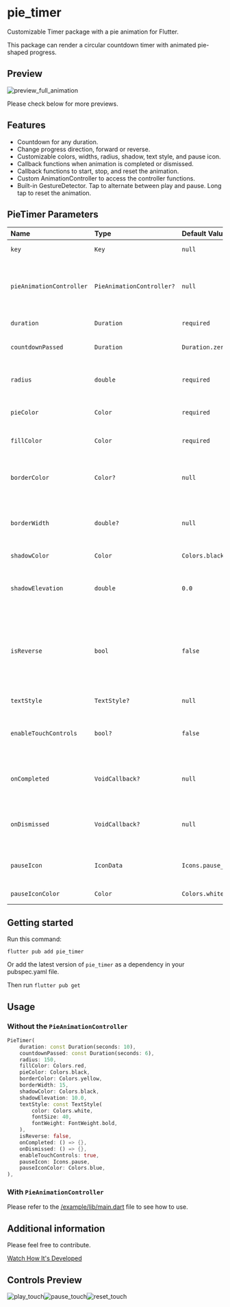 # pie_timer

Customizable Timer package with a pie animation for Flutter.

This package can render a circular countdown timer with animated pie-shaped progress.

## Preview

![preview_full_animation](https://media.giphy.com/media/jEcrJl9d0BClHnt9Tc/giphy.gif "Full Animation")

Please check below for more previews.

## Features

- Countdown for any duration.
- Change progress direction, forward or reverse.
- Customizable colors, widths, radius, shadow, text style, and pause icon.
- Callback functions when animation is completed or dismissed.
- Callback functions to start, stop, and reset the animation.
- Custom AnimationController to access the controller functions.
- Built-in GestureDetector. Tap to alternate between play and pause. Long tap to reset the animation.

## PieTimer Parameters

| Name                     | Type                      | Default Value                | Description                                                                       |
| :----------------------- | :------------------------ | :--------------------------- | :-------------------------------------------------------------------------------- |
| `key`                    | `Key`                     | `null`                       | _Key for PieTimer._                                                               |
| `pieAnimationController` | `PieAnimationController?` | `null`                       | _Controls (Start, Pause, Restart) for external buttons._                          |
| `duration`               | `Duration`                | `required`                   | _Countdown duration._                                                             |
| `countdownPassed`        | `Duration`                | `Duration.zero`              | _Countdown passed duration._                                                      |
| `radius`                 | `double`                  | `required`                   | _To determine the size of the pie._                                               |
| `pieColor`               | `Color`                   | `required`                   | _Background color of the pie._                                                    |
| `fillColor`              | `Color`                   | `required`                   | _Pie progress color._                                                             |
| `borderColor`            | `Color?`                  | `null`                       | _Sets `borderColor`. If null then there will be no border._                       |
| `borderWidth`            | `double?`                 | `null`                       | _Sets `borderWidth`. If null then there will be no border_                        |
| `shadowColor`            | `Color`                   | `Colors.black`               | _The shadow color._                                                               |
| `shadowElevation`        | `double`                  | `0.0`                        | _Shadow elevation. The value is non-negative._                                    |
| `isReverse`              | `bool`                    | `false`                      | _Sets the direction of pie progress. False is Clockwise, True is Anti-Clockwise._ |
| `textStyle`              | `TextStyle?`              | `null`                       | _`TextStyle` of timer text._                                                      |
| `enableTouchControls`    | `bool?`                   | `false`                      | _Enable start, stop and reset on touch of Pie Widget._                            |
| `onCompleted`            | `VoidCallback?`           | `null`                       | _Function to run when animation status is completed._                             |
| `onDismissed`            | `VoidCallback?`           | `null`                       | _Function to run when animation status is dismissed._                             |
| `pauseIcon`              | `IconData`                | `Icons.pause_circle_outline` | _Icon to display when paused._                                                    |
| `pauseIconColor`         | `Color`                   | `Colors.white`               | _Color of the pause icon._                                                        |

## Getting started

Run this command:

```flutter
flutter pub add pie_timer
```

Or add the latest version of `pie_timer` as a dependency in your pubspec.yaml file.

Then run `flutter pub get`

## Usage

### Without the `PieAnimationController`

```dart
PieTimer(
    duration: const Duration(seconds: 10),
    countdownPassed: const Duration(seconds: 6),
    radius: 150,
    fillColor: Colors.red,
    pieColor: Colors.black,
    borderColor: Colors.yellow,
    borderWidth: 15,
    shadowColor: Colors.black,
    shadowElevation: 10.0,
    textStyle: const TextStyle(
        color: Colors.white,
        fontSize: 40,
        fontWeight: FontWeight.bold,
    ),
    isReverse: false,
    onCompleted: () => {},
    onDismissed: () => {},
    enableTouchControls: true,
    pauseIcon: Icons.pause,
    pauseIconColor: Colors.blue,
),
```

### With `PieAnimationController`

Please refer to the [/example/lib/main.dart](https://github.com/cavdarfurkan/pie_timer/blob/main/example/lib/main.dart) file to see how to use.

## Additional information

Please feel free to contribute.

[Watch How It's Developed](https://youtu.be/EB5E8IpBMJ4)

## Controls Preview

![play_touch](https://media.giphy.com/media/7yjldJzbiQbTdDk8n2/giphy.gif "Play Touch")![pause_touch](https://media.giphy.com/media/Xyw67ZRBSPhyMGMGXG/giphy.gif "Pause Touch")![reset_touch](https://media.giphy.com/media/MMxXFI5LbnOh42FLXR/giphy.gif "Reset Touch")
